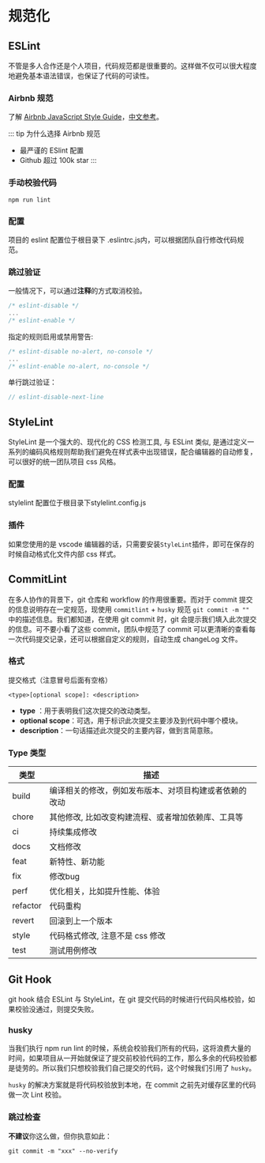 # 规范化

## ESLint

不管是多人合作还是个人项目，代码规范都是很重要的。这样做不仅可以很大程度地避免基本语法错误，也保证了代码的可读性。

### Airbnb 规范

了解 [Airbnb JavaScript Style Guide](https://github.com/airbnb/javascript)，[中文参考](https://github.com/lin-123/javascript)。

::: tip 为什么选择 Airbnb 规范

- 最严谨的 ESlint 配置
- Github 超过 100k star
:::

### 手动校验代码

```bash:no-line-numbers
npm run lint
```

### 配置

项目的 eslint 配置位于根目录下 .eslintrc.js内，可以根据团队自行修改代码规范。

### 跳过验证

一般情况下，可以通过**注释**的方式取消校验。

```js
/* eslint-disable */
...
/* eslint-enable */
```

指定的规则启用或禁用警告:

```js
/* eslint-disable no-alert, no-console */
...
/* eslint-enable no-alert, no-console */
```

单行跳过验证：

```js
// eslint-disable-next-line
```

## StyleLint

StyleLint 是一个强大的、现代化的 CSS 检测工具, 与 ESLint 类似, 是通过定义一系列的编码风格规则帮助我们避免在样式表中出现错误，配合编辑器的自动修复，可以很好的统一团队项目 css 风格。

### 配置

stylelint 配置位于根目录下stylelint.config.js

### 插件

如果您使用的是 vscode 编辑器的话，只需要安装`StyleLint`插件，即可在保存的时候自动格式化文件内部 css 样式。

## CommitLint

在多人协作的背景下，git 仓库和 workflow 的作用很重要。而对于 commit 提交的信息说明存在一定规范，现使用 `commitlint` + `husky` 规范 `git commit -m ""` 中的描述信息。我们都知道，在使用 git commit 时，git 会提示我们填入此次提交的信息。可不要小看了这些 commit，团队中规范了 commit 可以更清晰的查看每一次代码提交记录，还可以根据自定义的规则，自动生成 changeLog 文件。

### 格式

提交格式（注意冒号后面有空格）

```bash:no-line-numbers
<type>[optional scope]: <description>
```

- **type** ：用于表明我们这次提交的改动类型。
- **optional scope**：可选，用于标识此次提交主要涉及到代码中哪个模块。
- **description**：一句话描述此次提交的主要内容，做到言简意赅。

### Type 类型

| 类型     | 描述                                                   |
| -------- | ------------------------------------------------------ |
| build    | 编译相关的修改，例如发布版本、对项目构建或者依赖的改动 |
| chore    | 其他修改, 比如改变构建流程、或者增加依赖库、工具等     |
| ci       | 持续集成修改                                           |
| docs     | 文档修改                                               |
| feat     | 新特性、新功能                                         |
| fix      | 修改bug                                                |
| perf     | 优化相关，比如提升性能、体验                           |
| refactor | 代码重构                                               |
| revert   | 回滚到上一个版本                                       |
| style    | 代码格式修改, 注意不是 css 修改                        |
| test     | 测试用例修改                                           |

## Git Hook

git hook 结合 ESLint 与 StyleLint，在 git 提交代码的时候进行代码风格校验，如果校验没通过，则提交失败。

### husky

当我们执行 npm run lint 的时候，系统会校验我们所有的代码，这将浪费大量的时间，如果项目从一开始就保证了提交前校验代码的工作，那么多余的代码校验都是徒劳的。所以我们只想校验我们自己提交的代码，这个时候我们引用了 `husky`。

`husky` 的解决方案就是将代码校验放到本地，在 commit 之前先对缓存区里的代码做一次 Lint 校验。

### 跳过检查

**不建议**你这么做，但你执意如此：

```bash:no-line-numbers
git commit -m "xxx" --no-verify
```
